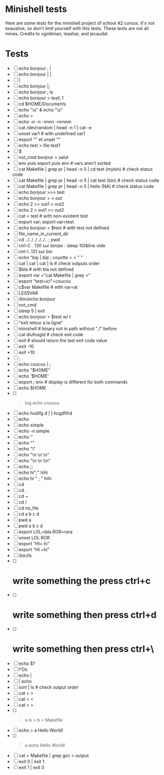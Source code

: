 # Minishell tests

Here are some tests for the minishell project of school 42 cursus. It's not exaustive, so don't limit yourself with this tests.
These tests are not all mines. Credits to vgoldman, mashar, and jecaudal.

# Tests

- [ ] echo bonjour ; |
- [ ] echo bonjour | |
- [ ] |
- [ ] echo bonjour |;
- [ ] echo bonjour \; ls
- [ ] echo bonjour > test\ 1
- [ ] cd $HOME/Documents
- [ ] echo "\s" & echo "\\s"
- [ ] echo \>
- [ ] echo -n -n -nnnn -nnnnm
- [ ] cat /dev/random | head -n 1 | cat -e
- [ ] unset var1 # with undefined var1
- [ ] export "" et unset ""
- [ ] echo test > file test1
- [ ] $
- [ ] not_cmd bonjour > salut
- [ ] env puis export puis env # vars aren't sorted
- [ ] cat Makefile | grep pr | head -n 5 | cd test (mybin) # check status code
- [ ] cat Makefile | grep pr | head -n 5 | cat test (bin) # check status code
- [ ] cat Makefile | grep pr | head -n 5 | hello (NA) # check status code
- [ ] echo bonjour >>> test
- [ ] echo bonjour > > out
- [ ] echo 2 >> out1 > out2
- [ ] echo 2 > out1 >> out2
- [ ] cat < test # with non-existent test
- [ ] export var; export var=test
- [ ] echo bonjour > $test # with test not defined
- [ ] file_name_in_current_dir
- [ ] cd ../../../../../.. ; pwd
- [ ] ctrl-C . 130 sur bin(ex : sleep 10)&line vide
- [ ] ctrl-\ .131 sur bin
- [ ] echo "bip | bip ; coyotte > < \" "
- [ ] cat | cat | cat | ls # check outputs order
- [ ] $bla # with bla not defined
- [ ] export var ="cat Makefile | grep >"
- [ ] export "test=ici"=coucou
- [ ] c$var Makefile # with var=at
- [ ] $LESS$VAR
- [ ] /bin/echo bonjour
- [ ] not_cmd
- [ ] sleep 5 | exit
- [ ] echo bonjour > $test w/ t
- [ ] "exit retour a la ligne"
- [ ] minishell # binary not in path without "./" before
- [ ] cat diufosgid # check exit code
- [ ] exit # should return the last exit code value
- [ ] exit -10
- [ ] exit +10
- [ ] ;
- [ ] echo coucou | ;
- [ ] echo "$HOME"
- [ ] echo '$HOME'
- [ ] export ; env # display is different for both commands
- [ ] echo \$HOME
- [ ] > log echo coucou
- [ ] echo hudifg d | | hugdfihd
- [ ] echo
- [ ] echo simple
- [ ] echo -n simple
- [ ] echo '\'
- [ ] echo "\"
- [ ] echo "\\"
- [ ] echo "\n \n \n"
- [ ] echo "\n \\n \\\n"
- [ ] echo ;;
- [ ] echo hi";" hihi
- [ ] echo hi "   ;   " hihi
- [ ] cd
- [ ] cd .
- [ ] cd ~
- [ ] cd /
- [ ] cd no_file
- [ ] cd a b c d
- [ ] pwd a
- [ ] pwd a b c d
- [ ] export LOL=lala ROR=rara
- [ ] unset LOL ROR
- [ ] export "HI= hi"
- [ ] export "HI =hi"
- [ ] /bin/ls
- [ ] # write something the press ctrl+c
- [ ] # write something then press ctrl+d
- [ ] # write something then press ctrl+\
- [ ] echo $?
- [ ] l^Ds
- [ ] echo |
- [ ] | echo
- [ ] sort | ls # check output order
- [ ] cat < >
- [ ] cat < <
- [ ] cat > >
- [ ] > a ls > b < Makefile
- [ ] echo > a Hello World!
- [ ] > a echo Hello World!
- [ ] cat < Makefile | grep gcc > output
- [ ] exit 0 | exit 1
- [ ] exit 1 | exit 0